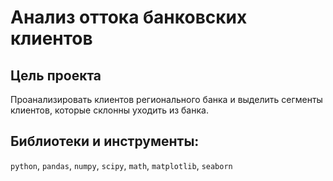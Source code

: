 # Анализ оттока банковских клиентов
## Цель проекта

Проанализировать клиентов регионального банка и выделить сегменты клиентов, которые склонны уходить из банка.

## Библиотеки и инструменты:   
`python`, `pandas`,  `numpy`, `scipy`, `math`, `matplotlib`, `seaborn`